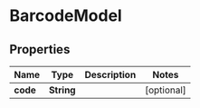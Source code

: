 
# BarcodeModel

## Properties
Name | Type | Description | Notes
------------ | ------------- | ------------- | -------------
**code** | **String** |  |  [optional]



